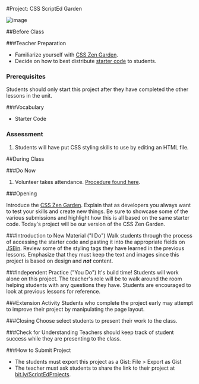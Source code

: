 #Project: CSS ScriptEd Garden

![image](http://i.imgur.com/5g0Chms.png)

 
##Before Class

###Teacher Preparation 
* Familiarize yourself with [CSS Zen Garden](http://www.csszengarden.com/).
* Decide on how to best distribute [starter code](starter-code) to students.


### Prerequisites
Students should only start this project after they have completed the other lessons in the unit.

###Vocabulary
* Starter Code

### Assessment

1. Students will have put CSS styling skills to use by editing an HTML file.

##During Class

###Do Now

1. Volunteer takes attendance. [Procedure found here](https://docs.google.com/document/d/19IIhqykr70vj7wnqyJYuQNTkd9GX56Xgl3omD42IcMk/edit).


###Opening

Introduce the [CSS Zen Garden](http://www.csszengarden.com/). Explain that as developers you always want to test your skills and create new things. Be sure to showcase some of the various submissions and highlight how this is all based on the same starter code. Today's project will be our version of the CSS Zen Garden.


###Introduction to New Material ("I Do")
Walk students through the process of accessing the starter code and pasting it into the appropriate fields on [JSBin](http://jsbin.com). Review some of the styling tags they have learned in the previous lessons. Emphasize that they must keep the text and images since this project is based on design and ***not*** content.

###Independent Practice ("You Do")
It's build time!  Students will work alone on this project. The teacher's role will be to walk around the room helping students with any questions they have. Students are encouraged to look at previous lessons for reference.

###Extension Activity
Students who complete the project early may attempt to improve their project by manipulating the page layout.

###Closing
Choose select students to present their work to the class.

###Check for Understanding
Teachers should keep track of student success while they are presenting to the class.

###How to Submit Project
* The students must export this project as a Gist: File > Export as Gist
* The teacher must ask students to share the link to their project at [bit.ly/ScriptEdProjects](https://bit.ly/ScriptEdProjects).
